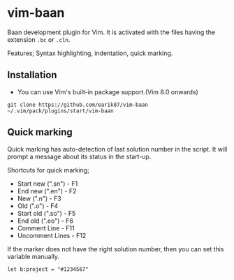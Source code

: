 # vim-baan
 
Baan development plugin for Vim. It is activated with the files having the extension `.bc` or `.cln`.

Features; Syntax highlighting, indentation, quick marking.

## Installation

- You can use Vim's built-in package support.(Vim 8.0 onwards)

`git clone https://github.com/earik87/vim-baan ~/.vim/pack/plugins/start/vim-baan`

## Quick marking

Quick marking has auto-detection of last solution number in the script. It will prompt a message about its status in the start-up. 

Shortcuts for quick marking;
- Start new (".sn") - F1
- End new (".en") - F2
- New (".n") - F3
- Old (".o") - F4
- Start old (".so") - F5
- End old (".eo") - F6
- Comment Line - F11
- Uncomment Lines - F12

If the marker does not have the right solution number, then you can set this variable manually.

`let b:project = "#1234567"`
